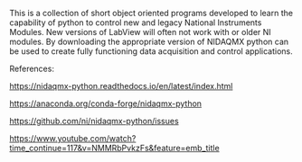 This is a collection of short object oriented programs developed to learn the capability of
python to control new and legacy National Instruments Modules.  New versions of LabView 
will often not work with or older NI modules.  By downloading the appropriate version of NIDAQMX
python can be used to create fully functioning data acquisition and control applications.

References:

https://nidaqmx-python.readthedocs.io/en/latest/index.html

https://anaconda.org/conda-forge/nidaqmx-python

https://github.com/ni/nidaqmx-python/issues

https://www.youtube.com/watch?time_continue=117&v=NMMRbPvkzFs&feature=emb_title
